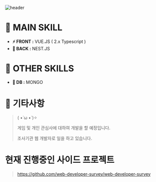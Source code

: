 ![header](https://capsule-render.vercel.app/api?type=Waving&color=auto&height=300&section=header&text=2RUK%20Profile&fontSize=90)

# 📢 MAIN SKILL
- **⚡ FRONT :** VUE.JS ( 2.x Typescript )
- **🌊 BACK :** NEST.JS

# 📢 OTHER SKILLS 
- **📘 DB :** MONGO 


# 📣 기타사항
> ( •̀ ω •́ )✧
> 
> 게임 및 개인 관심사에 대하여 개발을 할 예정입니다.
> 
> 조사기관 웹 개발자로 일을 하고 있습니다.
>
> 


# 현재 진행중인 사이드 프로젝트
> https://github.com/web-developer-survey/web-developer-survey



<!---
2Ruk/2Ruk is a ✨ special ✨ repository because its `README.md` (this file) appears on your GitHub profile.
You can click the Preview link to take a look at your changes.
--->

